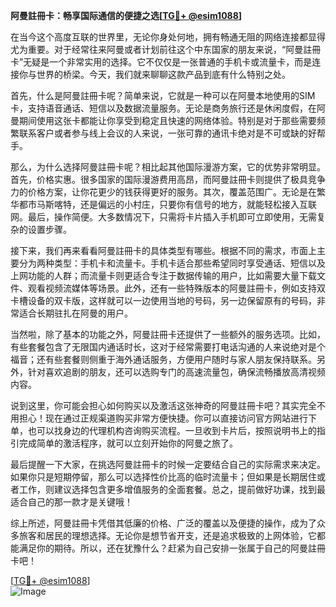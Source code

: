 **阿曼註冊卡：畅享国际通信的便捷之选[[TG💪+ @esim1088](https://t.me/s/esim1088)]**

在当今这个高度互联的世界里，无论你身处何地，拥有畅通无阻的网络连接都显得尤为重要。对于经常往来阿曼或者计划前往这个中东国家的朋友来说，“阿曼註冊卡”无疑是一个非常实用的选择。它不仅仅是一张普通的手机卡或流量卡，而是连接你与世界的桥梁。今天，我们就来聊聊这款产品到底有什么特别之处。

首先，什么是阿曼註冊卡呢？简单来说，它就是一种可以在阿曼本地使用的SIM卡，支持语音通话、短信以及数据流量服务。无论是商务旅行还是休闲度假，在阿曼期间使用这张卡都能让你享受到稳定且快速的网络体验。特别是对于那些需要频繁联系客户或者参与线上会议的人来说，一张可靠的通讯卡绝对是不可或缺的好帮手。

那么，为什么选择阿曼註冊卡呢？相比起其他国际漫游方案，它的优势非常明显。首先，价格实惠。很多国家的国际漫游费用高昂，而阿曼註冊卡则提供了极具竞争力的价格方案，让你花更少的钱获得更好的服务。其次，覆盖范围广。无论是在繁华都市马斯喀特，还是偏远的小村庄，只要你有信号的地方，就能轻松接入互联网。最后，操作简便。大多数情况下，只需将卡片插入手机即可立即使用，无需复杂的设置步骤。

接下来，我们再来看看阿曼註冊卡的具体类型有哪些。根据不同的需求，市面上主要分为两种类型：手机卡和流量卡。手机卡适合那些希望同时享受通话、短信以及上网功能的人群；而流量卡则更适合专注于数据传输的用户，比如需要大量下载文件、观看视频流媒体等场景。此外，还有一些特殊版本的阿曼註冊卡，例如支持双卡槽设备的双卡版，这样就可以一边使用当地的号码，另一边保留原有的号码，非常适合长期驻扎在阿曼的用户。

当然啦，除了基本的功能之外，阿曼註冊卡还提供了一些额外的服务选项。比如，有些套餐包含了无限国内通话时长，这对于经常需要打电话沟通的人来说绝对是个福音；还有些套餐则侧重于海外通话服务，方便用户随时与家人朋友保持联系。另外，针对喜欢追剧的朋友，还可以选购专门的高速流量包，确保流畅播放高清视频内容。

说到这里，你可能会担心如何购买以及激活这张神奇的阿曼註冊卡吧？其实完全不用担心！现在通过正规渠道购买非常方便快捷。你可以直接访问官方网站进行下单，也可以找身边的代理机构咨询购买流程。一旦收到卡片后，按照说明书上的指引完成简单的激活程序，就可以立刻开始你的阿曼之旅了。

最后提醒一下大家，在挑选阿曼註冊卡的时候一定要结合自己的实际需求来决定。如果你只是短期停留，那么可以选择性价比高的临时流量卡；但如果是长期居住或者工作，则建议选择包含更多增值服务的全面套餐。总之，提前做好功课，找到最适合自己的那一款才是关键哦！

综上所述，阿曼註冊卡凭借其低廉的价格、广泛的覆盖以及便捷的操作，成为了众多旅客和居民的理想选择。无论你是想节省开支，还是追求极致的上网体验，它都能满足你的期待。所以，还在犹豫什么？赶紧为自己安排一张属于自己的阿曼註冊卡吧！

[[TG💪+ @esim1088](https://t.me/s/esim1088)]  
![Image](https://i.postimg.cc/4NQfJmqS/Snipaste-2025-05-13-00-14-12.png)